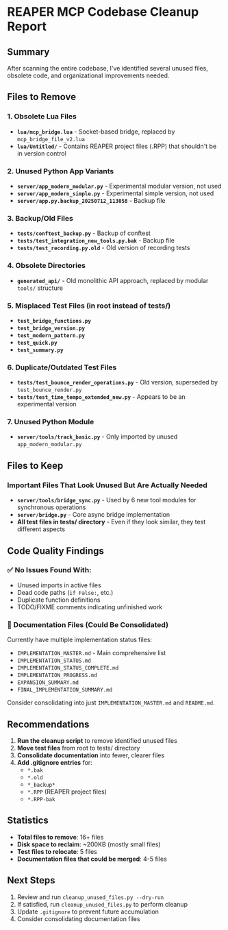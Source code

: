 # REAPER MCP Codebase Cleanup Report

## Summary

After scanning the entire codebase, I've identified several unused files, obsolete code, and organizational improvements needed.

## Files to Remove

### 1. Obsolete Lua Files
- **`lua/mcp_bridge.lua`** - Socket-based bridge, replaced by `mcp_bridge_file_v2.lua`
- **`lua/Untitled/`** - Contains REAPER project files (.RPP) that shouldn't be in version control

### 2. Unused Python App Variants
- **`server/app_modern_modular.py`** - Experimental modular version, not used
- **`server/app_modern_simple.py`** - Experimental simple version, not used
- **`server/app.py.backup_20250712_113058`** - Backup file

### 3. Backup/Old Files
- **`tests/conftest_backup.py`** - Backup of conftest
- **`tests/test_integration_new_tools.py.bak`** - Backup file
- **`tests/test_recording.py.old`** - Old version of recording tests

### 4. Obsolete Directories
- **`generated_api/`** - Old monolithic API approach, replaced by modular `tools/` structure

### 5. Misplaced Test Files (in root instead of tests/)
- **`test_bridge_functions.py`**
- **`test_bridge_version.py`**
- **`test_modern_pattern.py`**
- **`test_quick.py`**
- **`test_summary.py`**

### 6. Duplicate/Outdated Test Files
- **`tests/test_bounce_render_operations.py`** - Old version, superseded by `test_bounce_render.py`
- **`tests/test_time_tempo_extended_new.py`** - Appears to be an experimental version

### 7. Unused Python Module
- **`server/tools/track_basic.py`** - Only imported by unused `app_modern_modular.py`

## Files to Keep

### Important Files That Look Unused But Are Actually Needed
- **`server/tools/bridge_sync.py`** - Used by 6 new tool modules for synchronous operations
- **`server/bridge.py`** - Core async bridge implementation
- **All test files in tests/ directory** - Even if they look similar, they test different aspects

## Code Quality Findings

### ✅ No Issues Found With:
- Unused imports in active files
- Dead code paths (`if False:`, etc.)
- Duplicate function definitions
- TODO/FIXME comments indicating unfinished work

### 📁 Documentation Files (Could Be Consolidated)
Currently have multiple implementation status files:
- `IMPLEMENTATION_MASTER.md` - Main comprehensive list
- `IMPLEMENTATION_STATUS.md`
- `IMPLEMENTATION_STATUS_COMPLETE.md` 
- `IMPLEMENTATION_PROGRESS.md`
- `EXPANSION_SUMMARY.md`
- `FINAL_IMPLEMENTATION_SUMMARY.md`

Consider consolidating into just `IMPLEMENTATION_MASTER.md` and `README.md`.

## Recommendations

1. **Run the cleanup script** to remove identified unused files
2. **Move test files** from root to tests/ directory
3. **Consolidate documentation** into fewer, clearer files
4. **Add .gitignore entries** for:
   - `*.bak`
   - `*.old`
   - `*_backup*`
   - `*.RPP` (REAPER project files)
   - `*.RPP-bak`

## Statistics

- **Total files to remove**: 16+ files
- **Disk space to reclaim**: ~200KB (mostly small files)
- **Test files to relocate**: 5 files
- **Documentation files that could be merged**: 4-5 files

## Next Steps

1. Review and run `cleanup_unused_files.py --dry-run`
2. If satisfied, run `cleanup_unused_files.py` to perform cleanup
3. Update `.gitignore` to prevent future accumulation
4. Consider consolidating documentation files